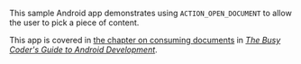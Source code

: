 This sample Android app demonstrates
using `ACTION_OPEN_DOCUMENT` to allow the user to pick a piece of content.

This app is covered in 
[the chapter on consuming documents](https://commonsware.com/Android/previews/consuming-documents)
in [*The Busy Coder's Guide to Android Development*](https://commonsware.com/Android/).

